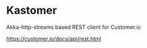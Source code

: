 # Kastomer
Akka-http-streams based REST client for Customer.io

https://customer.io/docs/api/rest.html
